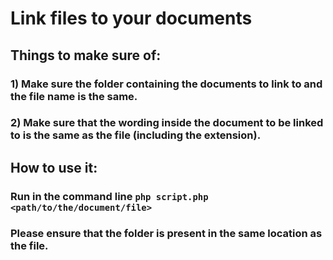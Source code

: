# Link files to your documents

## Things to make sure of:
### 1) Make sure the folder containing the documents to link to and the file name is the same. 
### 2) Make sure that the wording inside the document to be linked to is the same as the file (including the extension).

## How to use it:
### Run in the command line `php script.php <path/to/the/document/file>`
### Please ensure that the folder is present in the same location as the file.
